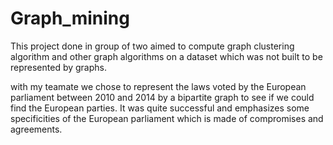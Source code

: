 # Graph_mining

This project done in group of two aimed to compute graph clustering algorithm and other graph algorithms on a dataset which was not built to be represented by graphs.

with my teamate we chose to represent the laws voted by the European parliament between 2010 and 2014 by a bipartite graph to see if we could find the European parties. It was quite successful and emphasizes some specificities of the European parliament which is  made of compromises and agreements.

